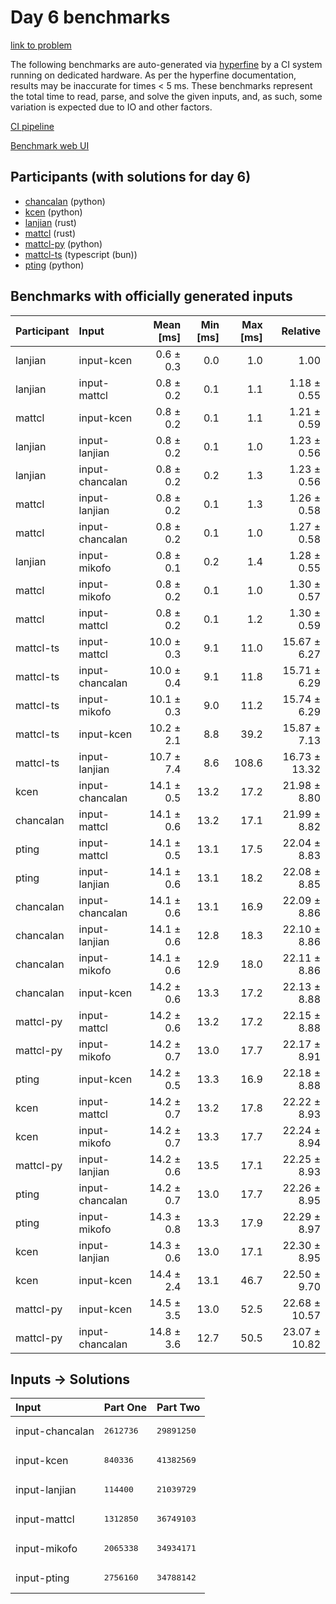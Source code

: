 # Day 6 benchmarks

[link to problem](https://adventofcode.com/2023/day/6)

The following benchmarks are auto-generated via
[hyperfine](https://github.com/sharkdp/hyperfine) by a CI system running on
dedicated hardware. As per the hyperfine documentation, results may be
inaccurate for times < 5 ms. These benchmarks represent the total time to read,
parse, and solve the given inputs, and, as such, some variation is expected due
to IO and other factors.

[CI pipeline](http://ci.papercode.net:8080/teams/main/pipelines/aoc2023)

[Benchmark web UI](https://aoc.ancalagon.black)


## Participants (with solutions for day 6)

- [chancalan](https://github.com/chancalan/aoc2023) (python)
- [kcen](https://github.com/kcen/aoc2023) (python)
- [lanjian](https://github.com/lanjian/aoc-2023) (rust)
- [mattcl](https://github.com/mattcl/aoc2023) (rust)
- [mattcl-py](https://github.com/mattcl/aoc2023-py) (python)
- [mattcl-ts](https://github.com/mattcl/aoc2023-js) (typescript (bun))
- [pting](https://github.com/pting/aoc2023) (python)


## Benchmarks with officially generated inputs

| Participant | Input | Mean [ms] | Min [ms] | Max [ms] | Relative |
|:---|:---|---:|---:|---:|---:|
| lanjian | input-kcen | 0.6 ± 0.3 | 0.0 | 1.0 | 1.00 |
| lanjian | input-mattcl | 0.8 ± 0.2 | 0.1 | 1.1 | 1.18 ± 0.55 |
| mattcl | input-kcen | 0.8 ± 0.2 | 0.1 | 1.1 | 1.21 ± 0.59 |
| lanjian | input-lanjian | 0.8 ± 0.2 | 0.1 | 1.0 | 1.23 ± 0.56 |
| lanjian | input-chancalan | 0.8 ± 0.2 | 0.2 | 1.3 | 1.23 ± 0.56 |
| mattcl | input-lanjian | 0.8 ± 0.2 | 0.1 | 1.3 | 1.26 ± 0.58 |
| mattcl | input-chancalan | 0.8 ± 0.2 | 0.1 | 1.0 | 1.27 ± 0.58 |
| lanjian | input-mikofo | 0.8 ± 0.1 | 0.2 | 1.4 | 1.28 ± 0.55 |
| mattcl | input-mikofo | 0.8 ± 0.2 | 0.1 | 1.0 | 1.30 ± 0.57 |
| mattcl | input-mattcl | 0.8 ± 0.2 | 0.1 | 1.2 | 1.30 ± 0.59 |
| mattcl-ts | input-mattcl | 10.0 ± 0.3 | 9.1 | 11.0 | 15.67 ± 6.27 |
| mattcl-ts | input-chancalan | 10.0 ± 0.4 | 9.1 | 11.8 | 15.71 ± 6.29 |
| mattcl-ts | input-mikofo | 10.1 ± 0.3 | 9.0 | 11.2 | 15.74 ± 6.29 |
| mattcl-ts | input-kcen | 10.2 ± 2.1 | 8.8 | 39.2 | 15.87 ± 7.13 |
| mattcl-ts | input-lanjian | 10.7 ± 7.4 | 8.6 | 108.6 | 16.73 ± 13.32 |
| kcen | input-chancalan | 14.1 ± 0.5 | 13.2 | 17.2 | 21.98 ± 8.80 |
| chancalan | input-mattcl | 14.1 ± 0.6 | 13.2 | 17.1 | 21.99 ± 8.82 |
| pting | input-mattcl | 14.1 ± 0.5 | 13.1 | 17.5 | 22.04 ± 8.83 |
| pting | input-lanjian | 14.1 ± 0.6 | 13.1 | 18.2 | 22.08 ± 8.85 |
| chancalan | input-chancalan | 14.1 ± 0.6 | 13.1 | 16.9 | 22.09 ± 8.86 |
| chancalan | input-lanjian | 14.1 ± 0.6 | 12.8 | 18.3 | 22.10 ± 8.86 |
| chancalan | input-mikofo | 14.1 ± 0.6 | 12.9 | 18.0 | 22.11 ± 8.86 |
| chancalan | input-kcen | 14.2 ± 0.6 | 13.3 | 17.2 | 22.13 ± 8.88 |
| mattcl-py | input-mattcl | 14.2 ± 0.6 | 13.2 | 17.2 | 22.15 ± 8.88 |
| mattcl-py | input-mikofo | 14.2 ± 0.7 | 13.0 | 17.7 | 22.17 ± 8.91 |
| pting | input-kcen | 14.2 ± 0.5 | 13.3 | 16.9 | 22.18 ± 8.88 |
| kcen | input-mattcl | 14.2 ± 0.7 | 13.2 | 17.8 | 22.22 ± 8.93 |
| kcen | input-mikofo | 14.2 ± 0.7 | 13.3 | 17.7 | 22.24 ± 8.94 |
| mattcl-py | input-lanjian | 14.2 ± 0.6 | 13.5 | 17.1 | 22.25 ± 8.93 |
| pting | input-chancalan | 14.2 ± 0.7 | 13.0 | 17.7 | 22.26 ± 8.95 |
| pting | input-mikofo | 14.3 ± 0.8 | 13.3 | 17.9 | 22.29 ± 8.97 |
| kcen | input-lanjian | 14.3 ± 0.6 | 13.0 | 17.1 | 22.30 ± 8.95 |
| kcen | input-kcen | 14.4 ± 2.4 | 13.1 | 46.7 | 22.50 ± 9.70 |
| mattcl-py | input-kcen | 14.5 ± 3.5 | 13.0 | 52.5 | 22.68 ± 10.57 |
| mattcl-py | input-chancalan | 14.8 ± 3.6 | 12.7 | 50.5 | 23.07 ± 10.82 |


## Inputs -> Solutions

| Input | Part One | Part Two |
|:---|:---|:---|
|input-chancalan|<pre>2612736</pre>|<pre>29891250</pre>|
|input-kcen|<pre>840336</pre>|<pre>41382569</pre>|
|input-lanjian|<pre>114400</pre>|<pre>21039729</pre>|
|input-mattcl|<pre>1312850</pre>|<pre>36749103</pre>|
|input-mikofo|<pre>2065338</pre>|<pre>34934171</pre>|
|input-pting|<pre>2756160</pre>|<pre>34788142</pre>|